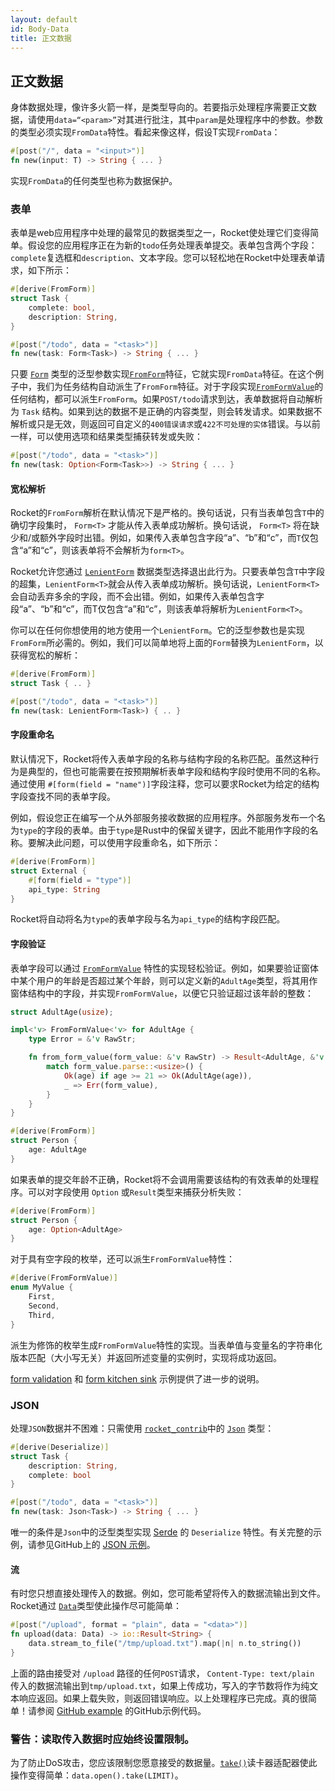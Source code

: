 ```yaml
---
layout: default
id: Body-Data
title: 正文数据
---
```


## 正文数据

身体数据处理，像许多火箭一样，是类型导向的。若要指示处理程序需要正文数据，请使用`data=“<param>”`对其进行批注，其中`param`是处理程序中的参数。参数的类型必须实现`FromData`特性。看起来像这样，假设T实现`FromData`：

```rust
#[post("/", data = "<input>")]
fn new(input: T) -> String { ... }
```

实现`FromData`的任何类型也称为数据保护。

### 表单

表单是web应用程序中处理的最常见的数据类型之一，Rocket使处理它们变得简单。假设您的应用程序正在为新的`todo`任务处理表单提交。表单包含两个字段：`complete`复选框和`description`、文本字段。您可以轻松地在Rocket中处理表单请求，如下所示：

```rust
#[derive(FromForm)]
struct Task {
    complete: bool,
    description: String,
}

#[post("/todo", data = "<task>")]
fn new(task: Form<Task>) -> String { ... }
```

只要 [`Form`](https://api.rocket.rs/v0.4/rocket/request/struct.Form.html) 类型的泛型参数实现[`FromForm`](https://api.rocket.rs/v0.4/rocket/request/trait.FromForm.html)特征，它就实现`FromData`特征。在这个例子中，我们为任务结构自动派生了`FromForm`特征。对于字段实现[`FromFormValue`](https://api.rocket.rs/v0.4/rocket/request/trait.FromFormValue.html)的任何结构，都可以派生`FromForm`。如果`POST/todo`请求到达，表单数据将自动解析为 `Task` 结构。如果到达的数据不是正确的内容类型，则会转发请求。如果数据不解析或只是无效，则返回可自定义的`400错误请求`或`422不可处理的实体`错误。与以前一样，可以使用选项和结果类型捕获转发或失败：

```rust
#[post("/todo", data = "<task>")]
fn new(task: Option<Form<Task>>) -> String { ... }
```

#### 宽松解析

Rocket的`FromForm`解析在默认情况下是严格的。换句话说，只有当表单包含`T`中的确切字段集时， `Form<T>` 才能从传入表单成功解析。换句话说， `Form<T>` 将在缺少和/或额外字段时出错。例如，如果传入表单包含字段“a”、“b”和“c”，而`T`仅包含“a”和“c”，则该表单将不会解析为`form<T>`。

Rocket允许您通过 [`LenientForm`](https://api.rocket.rs/v0.4/rocket/request/struct.LenientForm.html) 数据类型选择退出此行为。只要表单包含`T`中字段的超集，`LenientForm<T>`就会从传入表单成功解析。换句话说，`LenientForm<T>`会自动丢弃多余的字段，而不会出错。例如，如果传入表单包含字段“a”、“b”和“c”，而T仅包含“a”和“c”，则该表单将解析为`LenientForm<T>`。

你可以在任何你想使用的地方使用一个`LenientForm`。它的泛型参数也是实现`FromForm`所必需的。例如，我们可以简单地将上面的`Form`替换为`LenientForm`，以获得宽松的解析：

```rust
#[derive(FromForm)]
struct Task { .. }

#[post("/todo", data = "<task>")]
fn new(task: LenientForm<Task>) { .. }
```

#### 字段重命名

默认情况下，Rocket将传入表单字段的名称与结构字段的名称匹配。虽然这种行为是典型的，但也可能需要在按预期解析表单字段和结构字段时使用不同的名称。通过使用 `#[form(field = "name")]`字段注释，您可以要求Rocket为给定的结构字段查找不同的表单字段。

例如，假设您正在编写一个从外部服务接收数据的应用程序。外部服务发布一个名为`type`的字段的表单。由于`type`是Rust中的保留关键字，因此不能用作字段的名称。要解决此问题，可以使用字段重命名，如下所示：

```rust
#[derive(FromForm)]
struct External {
    #[form(field = "type")]
    api_type: String
}
```

Rocket将自动将名为`type`的表单字段与名为`api_type`的结构字段匹配。

#### 字段验证

表单字段可以通过 [`FromFormValue`](https://api.rocket.rs/v0.4/rocket/request/trait.FromFormValue.html) 特性的实现轻松验证。例如，如果要验证窗体中某个用户的年龄是否超过某个年龄，则可以定义新的`AdultAge`类型，将其用作窗体结构中的字段，并实现`FromFormValue`，以便它只验证超过该年龄的整数：

```rust
struct AdultAge(usize);

impl<'v> FromFormValue<'v> for AdultAge {
    type Error = &'v RawStr;

    fn from_form_value(form_value: &'v RawStr) -> Result<AdultAge, &'v RawStr> {
        match form_value.parse::<usize>() {
            Ok(age) if age >= 21 => Ok(AdultAge(age)),
            _ => Err(form_value),
        }
    }
}

#[derive(FromForm)]
struct Person {
    age: AdultAge
}
```

如果表单的提交年龄不正确，Rocket将不会调用需要该结构的有效表单的处理程序。可以对字段使用 `Option` 或`Result`类型来捕获分析失败：

```rust
#[derive(FromForm)]
struct Person {
    age: Option<AdultAge>
}
```

对于具有空字段的枚举，还可以派生`FromFormValue`特性：

```rust
#[derive(FromFormValue)]
enum MyValue {
    First,
    Second,
    Third,
}
```

派生为修饰的枚举生成`FromFormValue`特性的实现。当表单值与变量名的字符串化版本匹配（大小写无关）并返回所述变量的实例时，实现将成功返回。

 [form validation](https://github.com/SergioBenitez/Rocket/tree/v0.4/examples/form_validation) 和 [form kitchen sink](https://github.com/SergioBenitez/Rocket/tree/v0.4/examples/form_kitchen_sink) 示例提供了进一步的说明。

### JSON

处理`JSON`数据并不困难：只需使用 [`rocket_contrib`](https://api.rocket.rs/v0.4/rocket_contrib/)中的 [`Json`](https://api.rocket.rs/v0.4/rocket_contrib/json/struct.Json.html) 类型：

```rust
#[derive(Deserialize)]
struct Task {
    description: String,
    complete: bool
}

#[post("/todo", data = "<task>")]
fn new(task: Json<Task>) -> String { ... }
```

唯一的条件是`Json`中的泛型类型实现 [Serde](https://github.com/serde-rs/json) 的 `Deserialize` 特性。有关完整的示例，请参见GitHub上的 [JSON 示例](https://github.com/SergioBenitez/Rocket/tree/v0.4/examples/json)。

#### 流

有时您只想直接处理传入的数据。例如，您可能希望将传入的数据流输出到文件。Rocket通过 [`Data`](https://api.rocket.rs/v0.4/rocket/data/struct.Data.html)类型使此操作尽可能简单：

```rust
#[post("/upload", format = "plain", data = "<data>")]
fn upload(data: Data) -> io::Result<String> {
    data.stream_to_file("/tmp/upload.txt").map(|n| n.to_string())
}
```

上面的路由接受对 `/upload`  路径的任何`POST`请求， `Content-Type: text/plain` 传入的数据流输出到`tmp/upload.txt`，如果上传成功，写入的字节数将作为纯文本响应返回。如果上载失败，则返回错误响应。以上处理程序已完成。真的很简单！请参阅 [GitHub example](https://github.com/SergioBenitez/Rocket/tree/v0.4/examples/raw_upload) 的GitHub示例代码。

### 警告：读取传入数据时应始终设置限制。

为了防止DoS攻击，您应该限制您愿意接受的数据量。[`take()`](https://doc.rust-lang.org/std/io/trait.Read.html#method.take)读卡器适配器使此操作变得简单：`data.open().take(LIMIT)`。